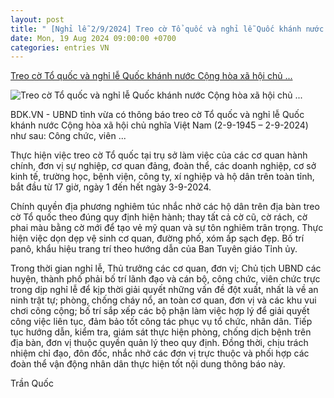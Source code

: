 ```yaml
---
layout: post
title: " [Nghỉ lễ 2/9/2024] Treo cờ Tổ quốc và nghỉ lễ Quốc khánh nước Cộng hòa xã hội chủ ..."
date: Mon, 19 Aug 2024 09:00:00 +0700
categories: entries VN
---
```

[Treo cờ Tổ quốc và nghỉ lễ Quốc khánh nước Cộng hòa xã hội chủ ...](https://baodongkhoi.vn/treo-co-to-quoc-va-nghi-le-quoc-khanh-nuoc-cong-hoa-xa-hoi-chu-nghia-viet-nam-2-9-1945-2-9-2024--19082024-a134181.html)

![Treo cờ Tổ quốc và nghỉ lễ Quốc khánh nước Cộng hòa xã hội chủ ...](https://baodongkhoi.vn/image/news/2024/20240819/thumbnail/750x450/treo-co-to-quoc-va-nghi-le-quoc-khanh-nuoc-cong-hoa-xa-hoi-chu-nghia-viet-nam-2-9-1945-2-9-202420240819043205.webp)

BDK.VN - UBND tỉnh vừa có thông báo treo cờ Tổ quốc và nghỉ lễ Quốc khánh nước Cộng hòa xã hội chủ nghĩa Việt Nam (2-9-1945 – 2-9-2024) như sau: Công chức, viên ...

Thực hiện việc treo cờ Tổ quốc tại trụ sở làm việc của các cơ quan hành chính, đơn vị sự nghiệp, cơ quan đảng, đoàn thể, các doanh nghiệp, cơ sở kinh tế, trường học, bệnh viện, công ty, xí nghiệp và hộ dân trên toàn tỉnh, bắt đầu từ 17 giờ, ngày 1 đến hết ngày 3-9-2024.

Chính quyền địa phương nghiêm túc nhắc nhở các hộ dân trên địa bàn treo cờ Tổ quốc theo đúng quy định hiện hành; thay tất cả cờ cũ, cờ rách, cờ phai màu bằng cờ mới để tạo vẻ mỹ quan và sự tôn nghiêm trân trọng. Thực hiện việc dọn dẹp vệ sinh cơ quan, đường phố, xóm ấp sạch đẹp. Bố trí panô, khẩu hiệu trang trí theo hướng dẫn của Ban Tuyên giáo Tỉnh ủy.

Trong thời gian nghỉ lễ, Thủ trưởng các cơ quan, đơn vị; Chủ tịch UBND các huyện, thành phố phải bố trí lãnh đạo và cán bộ, công chức, viên chức trực trong dịp nghỉ lễ để kịp thời giải quyết những vấn đề đột xuất, nhất là về an ninh trật tự; phòng, chống cháy nổ, an toàn cơ quan, đơn vị và các khu vui chơi công cộng; bố trí sắp xếp các bộ phận làm việc hợp lý để giải quyết công việc liên tục, đảm bảo tốt công tác phục vụ tổ chức, nhân dân. Tiếp tục hướng dẫn, kiểm tra, giám sát thực hiện phòng, chống dịch bệnh trên địa bàn, đơn vị thuộc quyền quản lý theo quy định. Đồng thời, chịu trách nhiệm chỉ đạo, đôn đốc, nhắc nhở các đơn vị trực thuộc và phối hợp các đoàn thể vận động nhân dân thực hiện tốt nội dung thông báo này.

Trần Quốc

